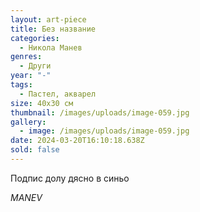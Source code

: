 ```yaml
---
layout: art-piece
title: Без название
categories:
  - Никола Манев
genres:
  - Други
year: "-"
tags:
  - Пастел, акварел
size: 40х30 см
thumbnail: /images/uploads/image-059.jpg
gallery:
  - image: /images/uploads/image-059.jpg
date: 2024-03-20T16:10:18.638Z
sold: false
---
```

Подпис долу дясно в синьо

*MANEV*
